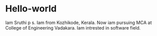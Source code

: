 # Hello-world
Iam Sruthi p s. Iam from Kozhikode, Kerala. Now iam pursuing MCA at College of Engineering Vadakara. Iam intrested in software field.
